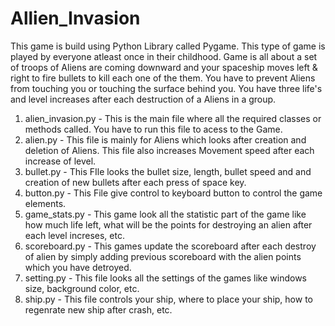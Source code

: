 # Allien_Invasion
This game is build using Python Library called Pygame. This type of game is played by everyone atleast once in their childhood. Game is all about a set of troops of Aliens are coming downward and your spaceship moves left & right to fire bullets to kill each one of the them. You have to prevent Aliens from touching you or touching the surface behind you. You have three life's and level increases after each destruction of a Aliens in a group.

1) alien_invasion.py - This is the main file where all the required classes or methods called. You have to run this file to acess to the Game.
2) alien.py - This file is mainly for Aliens which looks after creation and deletion of Aliens. This file also increases Movement speed after each increase of level.
3) bullet.py - This FIle looks the bullet size, length, bullet speed and and creation of new bullets after each press of space key.
4) button.py - This File give control to keyboard button to control the game elements.
5) game_stats.py - This game look all the statistic part of the game like how much life left, what will be the points for destroying an alien after each level increses, etc.
6) scoreboard.py - This games update the scoreboard after each destroy of alien by simply adding previous scoreboard with the alien points which you have detroyed.
7) setting.py - This file looks all the settings of the games like windows size, background color, etc.
8) ship.py - This file controls your ship, where to place your ship, how to regenrate new ship after crash, etc.
